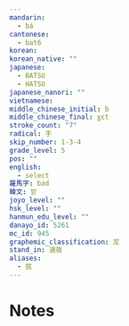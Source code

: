 ```yaml
---
mandarin:
  - bá
cantonese:
  - bat6
korean:
korean_native: ""
japanese:
  - BATSU
  - HATSU
japanese_nanori: ""
vietnamese:
middle_chinese_initial: b
middle_chinese_final: ɣɛt
stroke_count: "7"
radical: 手
skip_number: 1-3-4
grade_level: 5
pos: ""
english:
  - select
羅馬字: bad
韓文: 받
joyo_level: ""
hsk_level: ""
hanmun_edu_level: ""
danayo_id: 5261
mc_id: 945
graphemic_classification: 犮
stand_in: 選抜
aliases:
  - 拔
---
```


# Notes

